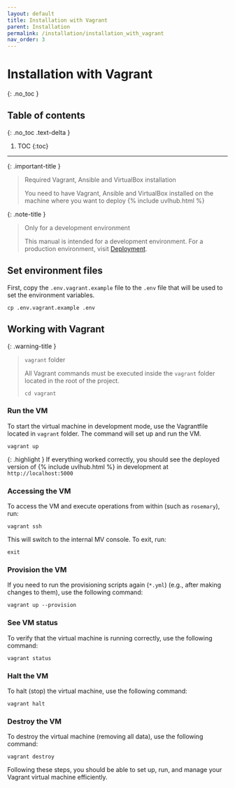 ```yaml
---
layout: default
title: Installation with Vagrant
parent: Installation
permalink: /installation/installation_with_vagrant
nav_order: 3
---
```


# Installation with Vagrant
{: .no_toc }

## Table of contents
{: .no_toc .text-delta }

1. TOC
{:toc}

---

{: .important-title }
> <i class="fa-solid fa-desktop"></i> Required Vagrant, Ansible and VirtualBox installation
>
> You need to have Vagrant, Ansible and VirtualBox installed on the machine where you want to deploy {% include uvlhub.html %}

{: .note-title }
> <i class="fa-solid fa-code"></i> Only for a development environment
>
> This manual is intended for a development environment. For a production environment, visit [Deployment]({{site.baseurl}}/deployment).

## Set environment files

First, copy the `.env.vagrant.example` file to the `.env` file that will be used to set the environment variables.

```
cp .env.vagrant.example .env
```

## Working with Vagrant

{: .warning-title }
> <i class="fa-solid fa-folder"></i> `vagrant` folder
>
> All Vagrant commands must be executed inside the `vagrant` folder located in the root of the project.
>
> ```
> cd vagrant
> ```



### Run the VM

To start the virtual machine in development mode, use the Vagrantfile located in `vagrant` folder. The command will set up and run the VM.

```
vagrant up
```

{: .highlight }
If everything worked correctly, you should see the deployed version of {% include uvlhub.html %} in development at `http://localhost:5000`

### Accessing the VM

To access the VM and execute operations from within (such as `rosemary`), run:

```
vagrant ssh
```

This will switch to the internal MV console. To exit, run:

```
exit
```

### Provision the VM

If you need to run the provisioning scripts again (`*.yml`) (e.g., after making changes to them), use the following command:

```
vagrant up --provision
```

### See VM status

To verify that the virtual machine is running correctly, use the following command:

```
vagrant status
```

### Halt the VM

To halt (stop) the virtual machine, use the following command:

```
vagrant halt
```

### Destroy the VM

To destroy the virtual machine (removing all data), use the following command:

```
vagrant destroy
```

Following these steps, you should be able to set up, run, and manage your Vagrant virtual machine efficiently.